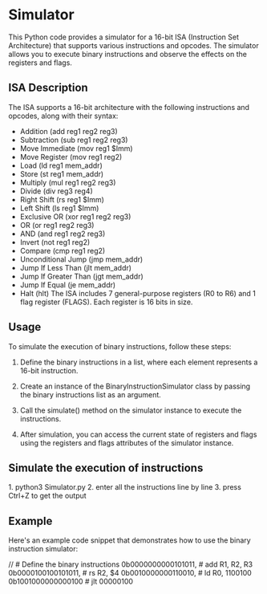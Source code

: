 # Simulator

<p>This Python code provides a simulator for a 16-bit ISA (Instruction Set Architecture) that supports various instructions and opcodes. The simulator allows you to execute binary instructions and observe the effects on the registers and flags.</p>

<h2>ISA Description</h2>

The ISA supports a 16-bit architecture with the following instructions and opcodes, along with their syntax:
- Addition (add reg1 reg2 reg3)
- Subtraction (sub reg1 reg2 reg3)
- Move Immediate (mov reg1 $Imm)
- Move Register (mov reg1 reg2)
- Load (ld reg1 mem_addr)
- Store (st reg1 mem_addr)
- Multiply (mul reg1 reg2 reg3)
- Divide (div reg3 reg4)
- Right Shift (rs reg1 $Imm)
- Left Shift (ls reg1 $Imm)
- Exclusive OR (xor reg1 reg2 reg3)
- OR (or reg1 reg2 reg3)
- AND (and reg1 reg2 reg3)
- Invert (not reg1 reg2)
- Compare (cmp reg1 reg2)
- Unconditional Jump (jmp mem_addr)
- Jump If Less Than (jlt mem_addr)
- Jump If Greater Than (jgt mem_addr)
- Jump If Equal (je mem_addr)
- Halt (hlt)
The ISA includes 7 general-purpose registers (R0 to R6) and 1 flag register (FLAGS). Each register is 16 bits in size.

<h2>Usage</h2>

To simulate the execution of binary instructions, follow these steps:

  1. Define the binary instructions in a list, where each element represents a 16-bit instruction.
     
  2. Create an instance of the BinaryInstructionSimulator class by passing the binary instructions list as an argument.
     
  3. Call the simulate() method on the simulator instance to execute the instructions.
   
  4. After simulation, you can access the current state of registers and flags using the registers and flags attributes of the simulator instance.

<h2>Simulate the execution of instructions</h2>
  1. python3 Simulator.py
  2. enter all the instructions line by line
  3. press Ctrl+Z to get the output

<h2>Example</h2>
Here's an example code snippet that demonstrates how to use the binary instruction simulator:

// # Define the binary instructions
    0b0000000000101011,  # add R1, R2, R3
    0b0000100100101011,  # rs R2, $4
    0b0010000000110010,  # ld R0, 1100100
    0b1001000000000100   # jlt 00000100

